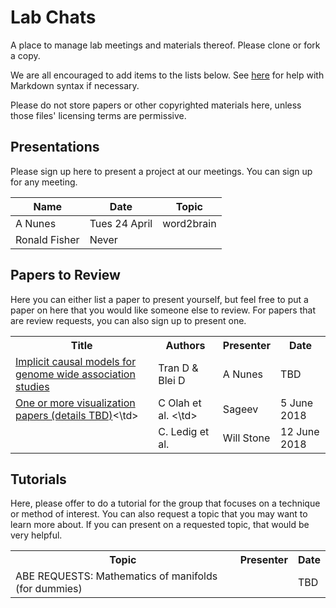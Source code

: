 # Lab Chats

A place to manage lab meetings and materials thereof. Please clone or fork a copy.

We are all encouraged to add items to the lists below. See [here](http://daringfireball.net/projects/markdown) for help with Markdown syntax if necessary.

Please do not store papers or other copyrighted materials here, unless those files' licensing terms are permissive.

## Presentations 

Please sign up here to present a project at our meetings. You can sign up for any meeting.

|     Name       |      Date      |   Topic    |
|----------------|----------------|------------|
| A Nunes        |  Tues 24 April | word2brain |
| Ronald Fisher  |      Never     |            |


## Papers to Review

Here you can either list a paper to present yourself, but feel free to put a paper on here that you would like someone else to review. For papers that are review requests, you can also sign up to present one.

<table>
  <tr>
    <th>Title</th>
    <th>Authors</th>
    <th>Presenter</th>
    <th>Date</th>
  </tr>
  
  <tr>
    <td><a href="https://openreview.net/forum?id=SyELrEeAb">Implicit causal models for genome wide association studies</a></td>
    <td>Tran D & Blei D </td>
    <td>A Nunes</td>
    <td>TBD</td>
  </tr>
  <tr>
    <td><a href="https://distill.pub">One or more visualization papers (details TBD)</a><\td>
    <td> C Olah et al. <\td>
    <td> Sageev </td>
    <td> 5 June 2018 </td>
  </tr>
  <tr>
    <td><a href="https://arxiv.org/abs/1609.04802" </a></td>
    <td> C. Ledig et al. </td>
    <td> Will Stone </td>
    <td> 12 June 2018 </td>
</table>

## Tutorials

Here, please offer to do a tutorial for the group that focuses on a technique or method of interest. You can also request a topic that you may want to learn more about. If you can present on a requested topic, that would be very helpful.

<table>
  <tr>
    <th>Topic</th>
    <th>Presenter</th>
    <th>Date</th>
  </tr>
  
  <tr>
    <td>ABE REQUESTS: Mathematics of manifolds (for dummies)</td>
    <td></td>
    <td>TBD</td>
  </tr>
</table>
